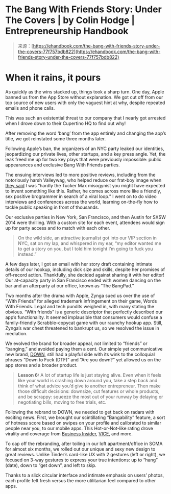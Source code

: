 <!--yml
category: 未分类
date: 2024-05-27 15:08:09
-->

# The Bang With Friends Story: Under The Covers | by Colin Hodge | Entrepreneurship Handbook

> 来源：[https://ehandbook.com/the-bang-with-friends-story-under-the-covers-77f757bdb822](https://ehandbook.com/the-bang-with-friends-story-under-the-covers-77f757bdb822)

# When it rains, it pours

As quickly as the wins stacked up, things took a sharp turn. One day, Apple banned us from the App Store without explanation. We got cut off from our top source of new users with only the vaguest hint at why, despite repeated emails and phone calls.

This was such an existential threat to our company that I nearly got arrested when I drove down to their Cupertino HQ to find out why!

After removing the word ‘bang’ from the app entirely and changing the app’s title, we got reinstated some three months later.

Following Apple’s ban, the organizers of an NYC party leaked our identities, jeopardizing our private lives, other startups, and a key press angle. Yet, the leak freed me up for two key plays that were previously impossible: public appearances and exclusive Bang With Friends parties.

The ensuing interviews led to more positive reviews, including from the notoriously harsh Valleywag, who helped reduce our frat-boy image when [they said](https://valleywag.gawker.com/meet-the-28-year-old-ceo-of-bang-with-friends-509602077) I was “hardly the Tucker Max misogynist you might have expected to invent something like this. Rather, he comes across more like a friendly, sex positive brogrammer in search of a viral loop.” I went on to do video interviews and conferences across the world, learning on-the-fly how to tackle public speaking in front of thousands.

Our exclusive parties in New York, San Francisco, and then Austin for SXSW 2014 were thrilling. With a custom site for each event, attendees would sign up for party access and to match with each other.

> On the wild side, an attractive journalist got into our VIP section in NYC, sat on my lap, and whispered in my ear, “my editor wanted me to get a story on you, but I told him tonight I’m going to fuck you instead.”

A few days later, I got an email with her story draft containing intimate details of our hookup, including dick size and skills, despite her promises of off-record action. Thankfully, she decided against sharing it with her editor! Our at-capacity party in San Francisco ended with women dancing on the bar and an afterparty at our office, known as “The BangPad.”

Two months after the drama with Apple, Zynga sued us over the use of “With Friends” for alleged trademark infringement on their game, Words With Friends. Legal and tech pundits weighed in, with many stating the obvious. “With friends” is a generic descriptor that perfectly described our app’s functionality. It seemed implausible that consumers would confuse a family-friendly Scrabble-copycat game with our raunchy hookup app. Still, Zynga’s war chest threatened to bankrupt us, so we resolved the issue in mediation.

We evolved the brand for broader appeal, not limited to “friends” or “banging,” and avoided paying them a cent. Our simple yet communicative new brand, [DOWN](https://www.downapp.com/), still had a playful side with its wink to the colloquial phrases “Down to Fuck (DTF)” and “Are you down?” yet allowed us on the app stores and a broader product.

> **Lesson 6:** A lot of startup life is just staying alive. Even when it feels like your world is crashing down around you, take a step back and think of what advice you’d give to another entrepreneur. Then make those difficult decisions: downsize, cut features or whole products, and be scrappy: squeeze the most out of your runway by delaying or negotiating bills, moving to free trials, etc.

Following the rebrand to DOWN, we needed to get back on radars with exciting news. First, we brought our scintillating “Bangability” feature, a sort of hotness score based on swipes on your profile and calibrated to similar people near you, to our mobile apps. This Hot-or-Not-like rating drove virality and coverage from [Business Insider](https://www.businessinsider.com/downs-bangability-scores-2013-12?op=1), [VICE](https://www.vice.com/en/article/533e4n/bangability-a-klout-score-for-bang-with-friends), and more.

To cap off the rebranding, after toiling in our loft apartment/office in SOMA for almost six months, we rolled out our unique and sexy new design to great reviews. Unlike Tinder’s card-like UX with 2 gestures (left or right), we focused on 3-way gestures to express your true intentions: up to “hang” (date), down to “get down”, and left to skip.

Thanks to a slick circular interface and intimate emphasis on users’ photos, each profile felt fresh versus the more utilitarian feel compared to other apps.